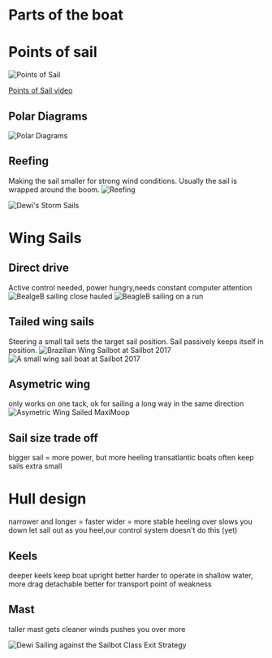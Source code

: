 # Parts of the boat

# Points of sail

![Points of Sail](https://www.rya.org.uk/SiteCollectionImages/email/inbrief14/Points-of-sail2.jpg)

[Points of Sail video](https://www.youtube.com/watch?v=tYo5tvojU0I)

##  Polar Diagrams
![Polar Diagrams](https://upload.wikimedia.org/wikipedia/commons/2/29/Downwind_polar_diagram_to_determine_velocity_made_good_at_various_wind_speeds.jpg)

## Reefing
Making the sail smaller for strong wind conditions. Usually the sail is wrapped around the boom.
![Reefing](http://www.spinnaker-sailing.com/sites/default/files/imagefield_thumbs/reefa.gif)

![Dewi's Storm Sails](stormsails.jpg)

# Wing Sails
## Direct drive
Active control needed, power hungry,needs constant computer attention
![BealgeB sailing close hauled](BeagleClose.jpg)
![BeagleB sailing on a run](BeagleRun.jpg)

## Tailed wing sails
Steering a small tail sets the target sail position. Sail passively keeps itself in position.
![Brazilian Wing Sailbot at Sailbot 2017](BrailWing.jpg)
![A small wing sail boat at Sailbot 2017](SmallWing.jpg)
  
## Asymetric wing
only works on one tack, ok for sailing a long way in the same direction
![Asymetric Wing Sailed MaxiMoop](MaxiMoopWing.jpg)
  
## Sail size trade off
bigger sail = more power, but more heeling
transatlantic boats often keep sails extra small
  
# Hull design
narrower and longer = faster
wider = more stable
heeling over slows you down
let sail out as you heel,our control system doesn't do this (yet)

## Keels
deeper keels keep boat upright better
harder to operate in shallow water, more drag
detachable better for transport
point of weakness

## Mast
taller mast gets cleaner winds
pushes you over more

![Dewi Sailing against the Sailbot Class Exit Strategy](USNAvsDewi.jpg)

